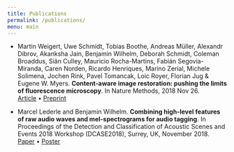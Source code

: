 ```yaml
---
title: Publications
permalink: /publications/
menu: main
---
```


* Martin Weigert, Uwe Schmidt, Tobias Boothe, Andreas Müller, Alexandr Dibrov, Akanksha Jain, Benjamin Wilhelm, Deborah Schmidt, Coleman Broaddus, Siân Culley, Mauricio Rocha-Martins, Fabián Segovia-Miranda, Caren Norden, Ricardo Henriques, Marino Zerial, Michele Solimena, Jochen Rink, Pavel Tomancak, Loic Royer, Florian Jug & Eugene W. Myers. __Content-aware image restoration: pushing the limits of fluorescence microscopy__. In Nature Methods, 2018 Nov 26.  
[Article](https://www.nature.com/articles/s41592-018-0216-7) • [Preprint](https://www.biorxiv.org/content/early/2018/07/03/236463)

* Marcel Lederle and Benjamin Wilhelm. __Combining high-level features of raw audio waves and mel-spectrograms for audio tagging__. In Proceedings of the Detection and Classification of Acoustic Scenes and Events 2018 Workshop (DCASE2018), Surrey, UK, November 2018.  
[Paper](http://dcase.community/documents/workshop2018/proceedings/DCASE2018Workshop_Lederle_150.pdf) • [Poster](/uploads/dcase2018_lederle_poster.pdf)


